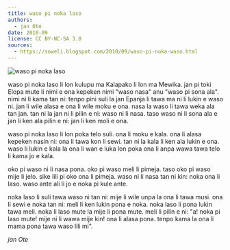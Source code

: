 ```yaml
---
title: waso pi noka laso
authors:
  - jan Ote
date: 2010-09
license: CC BY-NC-SA 3.0
sources:
  - https://soweli.blogspot.com/2010/09/waso-pi-noka-waso.html
---
```


<!-- "You Put Your Left Foot In.." by Peter Gene (https://www.flickr.com/photos/59888966@N00/516696480). CC BY-SA 2.0. -->
![waso pi noka laso](https://live.staticflickr.com/250/516696480_9ee042bcbb_b.jpg)

waso pi noka laso li lon kulupu ma Kalapako li lon ma Mewika. jan pi toki Elopa mute li nimi e ona kepeken nimi "waso nasa" anu "waso pi sona ala". nimi ni li kama tan ni: tenpo pini suli la jan Epanja li tawa ma ni li lukin e waso ni. jan li wile alasa e ona li wile moku e ona. nasa la waso li tawa weka ala tan jan. tan ni la jan ni li pilin e ni: waso ni li nasa. taso waso ni li sona ala e jan li ken ala pilin e ni: jan li ken moli e ona.

waso pi noka laso li lon poka telo suli. ona li moku e kala. ona li alasa kepeken nasin ni: ona li tawa kon li sewi. tan ni la kala li ken ala lukin e ona. waso li lukin e kala la ona li wan e luka lon poka ona li anpa wawa tawa telo li kama jo e kala.

oko pi waso ni li nasa pona. oko pi waso meli li pimeja. taso oko pi waso mije li jelo. sike lili pi oko ona li pimeja. waso ni li nasa tan ni kin: noka ona li laso. waso ante ali li jo e noka pi kule ante.

noka laso li suli tawa waso ni tan ni: mije li wile unpa la ona li tawa musi. ona li sewi e noka tan ni: meli li ken lukin pona e noka. noka laso li pona lukin tawa meli. noka li laso mute la mije li pona mute. meli li pilin e ni: "a! noka pi laso mute! mije ni li wawa mije kin! ona li alasa pona. tenpo kama la ona li mama pona tawa waso lili mi".

*jan Ote*
